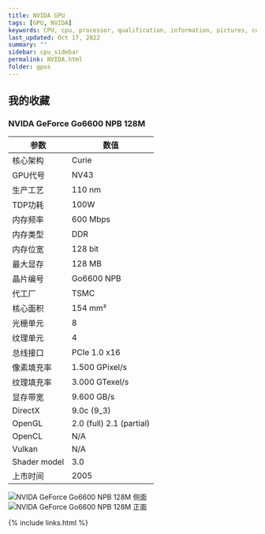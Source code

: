 ```yaml
---
title: NVIDA GPU
tags: [GPU, NVIDA]
keywords: CPU, cpu, processor, qualification, information, pictures, core, frequency, chip packaging, packaging, cpu info, x86, collection, amd, cyrix, harris, ibm, idt, iit, intel, motorola, nec, sgs, sgs-thomson, siemens, ST, signetics, mhs, ti, texas instruments, ulsi, umc, weitek, zilog, 3002, 4004, 4040, 8008, 808x, 8085, 8088, 8086, 80188, 80186, 80286, 286, 80386, 386, i386, Am386, 386sx, 386dx, 486, i486, 586, 486sx, 486dx, overdrive, 487, pentium, 586, 5x86, 386dlc, 386slc, 486dx2, mmx, ppro, pentium-pro, pro, athlon, duron, z80, dirk oppelt, dirk, oppelt, engineering, sample, samples, NVIDA, GeForce, GPU
last_updated: Oct 17, 2022
summary: ""
sidebar: cpu_sidebar
permalink: NVIDA.html
folder: gpus
---
```


## 我的收藏

### NVIDA GeForce Go6600 NPB 128M

| 参数 | 数值 |
| ------ | ------ |
| 核心架构 | Curie |
| GPU代号 | NV43 |
| 生产工艺 | 110 nm |
| TDP功耗 | 100W |
| 内存频率 | 600 Mbps |
| 内存类型 | DDR |
| 内存位宽 | 128 bit |
| 最大显存 | 128 MB |
| 晶片编号 | Go6600 NPB |
| 代工厂 | TSMC |
| 核心面积 | 154 mm² |
| 光栅单元 | 8 |
| 纹理单元 | 4 |
| 总线接口 | PCIe 1.0 x16 |
| 像素填充率 | 1.500 GPixel/s |
| 纹理填充率 | 3.000 GTexel/s |
| 显存带宽 | 9.600 GB/s |
| DirectX | 9.0c (9_3) |
| OpenGL | 2.0 (full) 2.1 (partial) |
| OpenCL | N/A |
| Vulkan | N/A |
| Shader model | 3.0 |
| 上市时间 | 2005 |

![NVIDA GeForce Go6600 NPB 128M 侧面](/images/gpus/NVIDA/GeForce_Go6600_NPB_128M_1.jpg)
![NVIDA GeForce Go6600 NPB 128M 正面](/images/gpus/NVIDA/GeForce_Go6600_NPB_128M_2.jpg)

{% include links.html %}
